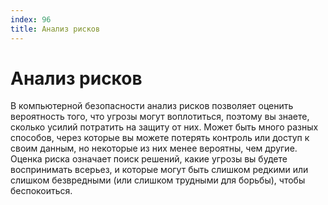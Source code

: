 ```yaml
---
index: 96
title: Анализ рисков
---
```

# Анализ рисков

В компьютерной безопасности анализ рисков позволяет оценить вероятность того, что угрозы могут воплотиться, поэтому вы знаете, сколько усилий потратить на защиту от них. Может быть много разных способов, через которые вы можете потерять контроль или доступ к своим данным, но некоторые из них менее вероятны, чем другие. Оценка риска означает поиск решений, какие угрозы вы будете воспринимать всерьез, и которые могут быть слишком редкими или слишком безвредными (или слишком трудными для борьбы), чтобы беспокоиться.